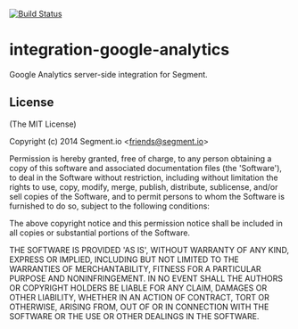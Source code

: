 [![Build Status](https://circleci.com/gh/segmentio/integration-google-analytics/tree/master.png?style=badge)](https://circleci.com/gh/segmentio/integration-google-analytics/tree/master)

# integration-google-analytics

Google Analytics server-side integration for Segment.


## License

(The MIT License)

Copyright (c) 2014 Segment.io &lt;friends@segment.io&gt;

Permission is hereby granted, free of charge, to any person obtaining
a copy of this software and associated documentation files (the
'Software'), to deal in the Software without restriction, including
without limitation the rights to use, copy, modify, merge, publish,
distribute, sublicense, and/or sell copies of the Software, and to
permit persons to whom the Software is furnished to do so, subject to
the following conditions:

The above copyright notice and this permission notice shall be
included in all copies or substantial portions of the Software.

THE SOFTWARE IS PROVIDED 'AS IS', WITHOUT WARRANTY OF ANY KIND,
EXPRESS OR IMPLIED, INCLUDING BUT NOT LIMITED TO THE WARRANTIES OF
MERCHANTABILITY, FITNESS FOR A PARTICULAR PURPOSE AND NONINFRINGEMENT.
IN NO EVENT SHALL THE AUTHORS OR COPYRIGHT HOLDERS BE LIABLE FOR ANY
CLAIM, DAMAGES OR OTHER LIABILITY, WHETHER IN AN ACTION OF CONTRACT,
TORT OR OTHERWISE, ARISING FROM, OUT OF OR IN CONNECTION WITH THE
SOFTWARE OR THE USE OR OTHER DEALINGS IN THE SOFTWARE.
